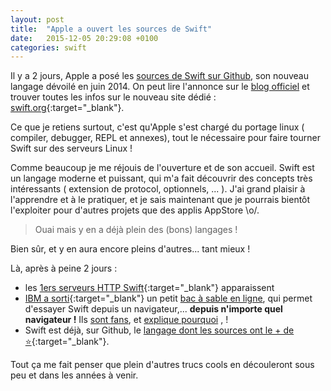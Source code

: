 ```yaml
---
layout: post
title:  "Apple a ouvert les sources de Swift"
date:   2015-12-05 20:29:08 +0100
categories: swift
---
```

Il y a 2 jours, Apple a posé les <a href="http://github.com/apple/swift" target="_blank">sources de Swift sur Github</a>, son nouveau langage dévoilé en juin 2014.
On peut lire l'annonce sur le [blog officiel]((https://developer.apple.com/swift/blog/?id=34)) et trouver toutes les infos sur le nouveau site dédié : [swift.org](http://swift.org){:target="_blank"}.

Ce que je retiens surtout, c'est qu'Apple s'est chargé du portage linux ( compiler, debugger, REPL et annexes), tout le nécessaire pour faire tourner Swift sur des serveurs Linux !

Comme beaucoup je me réjouis de l'ouverture et de son accueil. Swift est un langage moderne et puissant,
qui m'a fait découvrir des concepts très intéressants ( extension de protocol, optionnels, ... ).
J'ai grand plaisir à l'apprendre et à le pratiquer, et je sais maintenant que je pourrais bientôt l'exploiter pour d'autres projets que des applis AppStore \o/.

> Ouai mais y en a déjà plein des (bons) langages !

Bien sûr, et y en aura encore pleins d'autres... tant mieux !

Là, après à peine 2 jours :

+ les [1ers serveurs HTTP Swift](https://github.com/huytd/swift-http){:target="_blank"} apparaissent
+ [IBM a sorti](https://developer.ibm.com/swift/2015/12/03/introducing-the-ibm-swift-sandbox/){:target="_blank"} un petit [bac à sable en ligne](http://swiftlang.ng.bluemix.net/), qui permet d'essayer Swift depuis un navigateur,... **depuis n'importe quel navigateur !**
Ils [sont fans](https://developer.ibm.com/swift/2015/12/03/why-im-excited-about-swift-and-you-should-be-too/), et [explique pourquoi](https://developer.ibm.com/swift/2015/12/03/swift-moves-to-open-source-a-development-perspective/) , !
+ Swift est déjà, sur Github, le [langage dont les sources ont le + de :star:](https://github.com/showcases/programming-languages){:target="_blank"}.

Tout ça me fait penser que plein d'autres trucs cools en découleront sous peu et dans les années à venir.



